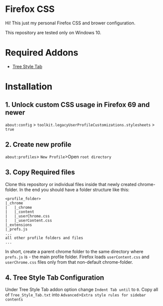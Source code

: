 # Firefox CSS

Hi! This just my personal Firefox CSS and brower configuration. 

This repository are tested only on Windows 10. 

# Required Addons

- [Tree Style Tab](https://addons.mozilla.org/en-US/firefox/addon/tree-style-tab/)

# Installation 
## 1. Unlock custom CSS usage in Firefox 69 and newer

`about:config` > `toolkit.legacyUserProfileCustomizations.stylesheets` > `true`
## 2. Create new profile

`about:profiles`> `New Profile`>Open `root directory`
## 3. Copy Required files
Clone this repository or individual files inside that newly created chrome-folder. In the end you should have a folder structure like this:

```
<profile_folder>
|_chrome
|   |_chrome
|   |_content
|   |_userChrome.css
|   |_userContent.css
|_extensions
|_prefs.js
...
all other profile folders and files
...

```

In short, create a parent chrome folder to the same directory where `prefs.js` is - the main profile folder. Firefox loads `userContent.css` and `userChrome.css` files only from that non-default chrome-folder.

## 4. Tree Style Tab Configuration
Under Tree Style Tab addon option change `Indent Tab until` to `0`. 
Copy all of `Tree_Style_Tab.txt` into `Advanced`>`Extra style rules for sidebar contents`
